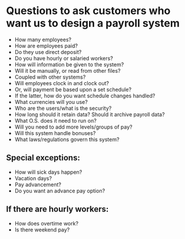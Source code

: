 # Questions to ask customers who want us to design a payroll system

* How many employees?
* How are employees paid?  
* Do they use direct deposit?
* Do you have hourly or salaried workers?
* How will information be given to the system?  
* Will it be manually, or read from other files?
* Coupled with other systems?
* Will employees clock in and clock out? 
* Or, will payment be based upon a set schedule?
* If the latter, how do you want schedule changes handled?
* What currencies will you use?
* Who are the users/what is the security?
* How long should it retain data? Should it archive payroll data?
* What O.S. does it need to run on?
* Will you need to add more levels/groups of pay?
* Will this system handle bonuses?
* What laws/regulations govern this system?

## Special exceptions:

* How will sick days happen?
* Vacation days?
* Pay advancement?
* Do you want an advance pay option?

## If there are hourly workers:

* How does overtime work?
* Is there weekend pay?

